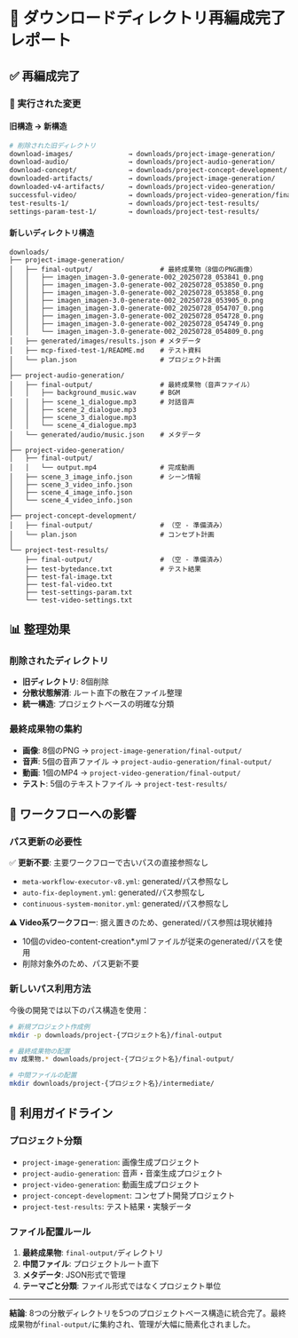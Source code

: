 # 📁 ダウンロードディレクトリ再編成完了レポート

## ✅ **再編成完了**

### **🔄 実行された変更**

#### **旧構造 → 新構造**
```bash
# 削除された旧ディレクトリ
download-images/              → downloads/project-image-generation/
download-audio/               → downloads/project-audio-generation/  
download-concept/             → downloads/project-concept-development/
downloaded-artifacts/         → downloads/project-image-generation/
downloaded-v4-artifacts/      → downloads/project-video-generation/
successful-video/             → downloads/project-video-generation/final-output/
test-results-1/               → downloads/project-test-results/
settings-param-test-1/        → downloads/project-test-results/
```

#### **新しいディレクトリ構造**
```
downloads/
├── project-image-generation/
│   ├── final-output/                 # 最終成果物（8個のPNG画像）
│   │   ├── imagen_imagen-3.0-generate-002_20250728_053841_0.png
│   │   ├── imagen_imagen-3.0-generate-002_20250728_053850_0.png
│   │   ├── imagen_imagen-3.0-generate-002_20250728_053858_0.png
│   │   ├── imagen_imagen-3.0-generate-002_20250728_053905_0.png
│   │   ├── imagen_imagen-3.0-generate-002_20250728_054707_0.png
│   │   ├── imagen_imagen-3.0-generate-002_20250728_054728_0.png
│   │   ├── imagen_imagen-3.0-generate-002_20250728_054749_0.png
│   │   └── imagen_imagen-3.0-generate-002_20250728_054809_0.png
│   ├── generated/images/results.json # メタデータ
│   ├── mcp-fixed-test-1/README.md    # テスト資料
│   └── plan.json                     # プロジェクト計画
│
├── project-audio-generation/
│   ├── final-output/                 # 最終成果物（音声ファイル）
│   │   ├── background_music.wav      # BGM
│   │   ├── scene_1_dialogue.mp3      # 対話音声
│   │   ├── scene_2_dialogue.mp3
│   │   ├── scene_3_dialogue.mp3
│   │   └── scene_4_dialogue.mp3
│   └── generated/audio/music.json    # メタデータ
│
├── project-video-generation/
│   ├── final-output/
│   │   └── output.mp4                # 完成動画
│   ├── scene_3_image_info.json       # シーン情報
│   ├── scene_3_video_info.json
│   ├── scene_4_image_info.json
│   └── scene_4_video_info.json
│
├── project-concept-development/
│   ├── final-output/                 # （空 - 準備済み）
│   └── plan.json                     # コンセプト計画
│
└── project-test-results/
    ├── final-output/                 # （空 - 準備済み）
    ├── test-bytedance.txt            # テスト結果
    ├── test-fal-image.txt
    ├── test-fal-video.txt
    ├── test-settings-param.txt
    └── test-video-settings.txt
```

## 📊 **整理効果**

### **削除されたディレクトリ**
- **旧ディレクトリ**: 8個削除
- **分散状態解消**: ルート直下の散在ファイル整理
- **統一構造**: プロジェクトベースの明確な分類

### **最終成果物の集約**
- **画像**: 8個のPNG → `project-image-generation/final-output/`
- **音声**: 5個の音声ファイル → `project-audio-generation/final-output/`  
- **動画**: 1個のMP4 → `project-video-generation/final-output/`
- **テスト**: 5個のテキストファイル → `project-test-results/`

## 🔧 **ワークフローへの影響**

### **パス更新の必要性**
✅ **更新不要**: 主要ワークフローで古いパスの直接参照なし
- `meta-workflow-executor-v8.yml`: generated/パス参照なし
- `auto-fix-deployment.yml`: generated/パス参照なし  
- `continuous-system-monitor.yml`: generated/パス参照なし

⚠️ **Video系ワークフロー**: 据え置きのため、generated/パス参照は現状維持
- 10個のvideo-content-creation*.ymlファイルが従来のgenerated/パスを使用
- 削除対象外のため、パス更新不要

### **新しいパス利用方法**
今後の開発では以下のパス構造を使用：
```bash
# 新規プロジェクト作成例
mkdir -p downloads/project-{プロジェクト名}/final-output

# 最終成果物の配置
mv 成果物.* downloads/project-{プロジェクト名}/final-output/

# 中間ファイルの配置  
mkdir downloads/project-{プロジェクト名}/intermediate/
```

## 🎯 **利用ガイドライン**

### **プロジェクト分類**
- `project-image-generation`: 画像生成プロジェクト
- `project-audio-generation`: 音声・音楽生成プロジェクト
- `project-video-generation`: 動画生成プロジェクト
- `project-concept-development`: コンセプト開発プロジェクト
- `project-test-results`: テスト結果・実験データ

### **ファイル配置ルール**
1. **最終成果物**: `final-output/`ディレクトリ
2. **中間ファイル**: プロジェクトルート直下
3. **メタデータ**: JSON形式で管理
4. **テーマごと分類**: ファイル形式ではなくプロジェクト単位

---

**結論**: 8つの分散ディレクトリを5つのプロジェクトベース構造に統合完了。最終成果物が`final-output/`に集約され、管理が大幅に簡素化されました。